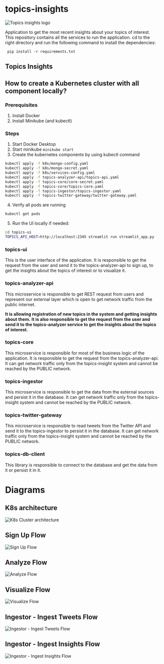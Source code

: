 # topics-insights
![Topics insights logo](topics-ui/twitter-analytics.jpg)

Application to get the most recent insights about your topics of interest.
This repository contains all the services to run the application.
cd to the right directory and run the following command to install the dependencies:

``` pip install -r requirements.txt```

## Topics Insights

## How to create a Kubernetes cluster with all component **locally**?

### Prerequisites
1. Install Docker
2. Install Minikube (and kubectl)

### Steps
1. Start Docker Desktop
2. Start minikube
```minikube start```
3. Create the kubernetes components by using kubectl command
```bash
kubectl apply -f k8s/mongo-config.yaml
kubectl apply -f k8s/mongo-secret.yaml
kubectl apply -f k8s/services-config.yaml
kubectl apply -f topics-analyzer-api/topics-api.yaml
kubectl apply -f topics-core/core-secret.yaml
kubectl apply -f topics-core/topics-core.yaml
kubectl apply -f topics-ingestor/topics-ingestor.yaml
kubectl apply -f topics-twitter-gateway/twitter-gateway.yaml
```
4. Verify all pods are running
```bash
kubectl get pods
```

5. Run the UI locally if needed:
```bash
cd topics-ui
TOPICS_API_HOST=http://localhost:2345 streamlit run streamlit_app.py
```

### topics-ui
This is the user interface of the application. It is responsible to get the request from the user and send it to the topics-analyzer-api to sign up, to get the insights about the topics of interest or to visualize it.

### topics-analyzer-api
This microservice is responsible to get REST request from users and represent our external layer which is open to get network traffic from the public internet.

**It is allowing registration of new topics in the system and getting insights about them.**
**It is also responsible to get the request from the user and send it to the topics-analyzer service to get the insights about the topics of interest.**

### topics-core

This microservice is responsible for most of the business logic of the application. It is responsible to get the request from the topics-analyzer-api. It can get network traffic only from the topics-insight system and cannot be reached by the PUBLIC network.

### topics-ingestor

This microservice is responsible to get the data from the external sources and persist it in the database. It can get network traffic only from the topics-insight system and cannot be reached by the PUBLIC network.

### topics-twitter-gateway

This microservice is responsible to read tweets from the Twitter API and send it to the topics-ingestor to persist it in the database. It can get network traffic only from the topics-insight system and cannot be reached by the PUBLIC network.

### topics-db-client

This library is responsible to connect to the database and get the data from it or persist it in it. 

# Diagrams

## K8s architecture
![K8s Cluster architecture](docs/K8sArchitecture.drawio.png)

## Sign Up Flow
![Sign Up Flow](docs/SignUpFlow.drawio.png)

## Analyze Flow
![Analyze Flow](docs/AnalyzeFlow.png)

## Visualize Flow
![Visualize Flow](docs/VisualizeFlow.drawio.png)

## Ingestor - Ingest Tweets Flow
![Ingestor - Ingest Tweets Flow](docs/IngestorIngestTweets.drawio.png)

## Ingestor - Ingest Insights Flow
![Ingestor - Ingest Insights Flow](docs/IngestorInsights.drawio.png)

